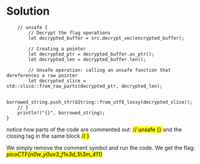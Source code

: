 # Solution


```
    // unsafe {
        // Decrypt the flag operations 
        let decrypted_buffer = xrc.decrypt_vec(encrypted_buffer);

        // Creating a pointer 
        let decrypted_ptr = decrypted_buffer.as_ptr();
        let decrypted_len = decrypted_buffer.len();
        
        // Unsafe operation: calling an unsafe function that dereferences a raw pointer
        let decrypted_slice = std::slice::from_raw_parts(decrypted_ptr, decrypted_len);

        borrowed_string.push_str(&String::from_utf8_lossy(decrypted_slice));
    // }
    println!("{}", borrowed_string);
}
```

notice how parts of the code are commented out:
<mark> // unsafe {} </mark>
    and the closing tag in the same block
    <mark> // } </mark>

We simply remove the comment symbol and run the code.
We get the flag: <mark>_picoCTF{n0w_y0uv3_f1x3d_1h3m_411}_</mark> 